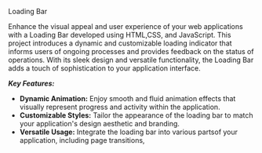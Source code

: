 Loading Bar

Enhance the visual appeal and user experience of your web applications with a Loading Bar developed using HTML,CSS, and JavaScript. This project introduces a dynamic and customizable loading indicator that informs users of ongoing processes and provides feedback on the status of operations. With its sleek design and versatile functionality, the Loading Bar adds a touch of sophistication to your application interface.


_**Key Features:**_

- **Dynamic Animation:**      Enjoy smooth and fluid animation effects that visually represent progress and activity within the application.
- **Customizable Styles:**   Tailor the appearance of the loading bar to match your application's design aesthetic and branding.
- **Versatile Usage:**  Integrate the loading bar into various partsof your application, including page transitions,

